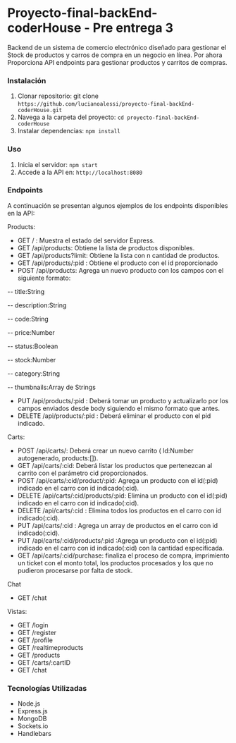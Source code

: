 # Proyecto-final-backEnd-coderHouse - Pre entrega 3

Backend de un sistema de comercio electrónico diseñado para gestionar el Stock de productos y carros de compra en un negocio en línea. Por ahora Proporciona API endpoints para gestionar productos y carritos de compras.

### Instalación
1. Clonar repositorio: git clone `https://github.com/lucianoalessi/proyecto-final-backEnd-coderHouse.git`
2. Navega a la carpeta del proyecto: `cd proyecto-final-backEnd-coderHouse`
3. Instalar dependencias: `npm install`
   
### Uso
1. Inicia el servidor: `npm start`
2. Accede a la API en: `http://localhost:8080`

### Endpoints
A continuación se presentan algunos ejemplos de los endpoints disponibles en la API:

Products:
- GET / : Muestra el estado del servidor Express.
- GET /api/products: Obtiene la lista de productos disponibles.
- GET /api/products?limit: Obtiene la lista con n cantidad de productos.
- GET /api/products/:pid : Obtiene el producto con el id proporcionado
- POST /api/products: Agrega un nuevo producto con los campos con el siguiente formato:

-- title:String

-- description:String

-- code:String

-- price:Number

-- status:Boolean

-- stock:Number

-- category:String

-- thumbnails:Array de Strings

- PUT /api/products/:pid : Deberá tomar un producto y actualizarlo por los campos enviados desde body siguiendo el mismo formato que antes.
- DELETE /api/products/:pid : Deberá eliminar el producto con el pid indicado.

Carts:

- POST /api/carts/: Deberá crear un nuevo carrito ( Id:Number autogenerado, products:[]).
- GET /api/carts/:cid: Deberá listar los productos que pertenezcan al carrito con el parámetro cid proporcionados.
- POST /api/carts/:cid/product/:pid: Agrega un producto con el id(:pid) indicado en el carro con id indicado(:cid).
- DELETE /api/carts/:cid/products/:pid: Elimina un producto con el id(:pid) indicado en el carro con id indicado(:cid).
- DELETE /api/carts/:cid : Elimina todos los productos en el carro con id indicado(:cid).
- PUT /api/carts/:cid : Agrega un array de productos en el carro con id indicado(:cid).
- PUT /api/carts/:cid/products/:pid :Agrega un producto con el id(:pid) indicado en el carro con id indicado(:cid) con la cantidad especificada.
- GET /api/carts/:cid/purchase: finaliza el proceso de compra, imprimiento un ticket con el monto total, los productos procesados y los que no pudieron procesarse por falta de stock. 


Chat

- GET /chat

Vistas:

- GET /login
- GET /register
- GET /profile
- GET /realtimeproducts
- GET /products
- GET /carts/:cartID
- GET /chat


### Tecnologías Utilizadas
- Node.js
- Express.js
- MongoDB
- Sockets.io
- Handlebars
